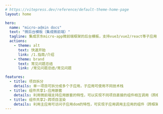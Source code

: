 ```yaml
---
# https://vitepress.dev/reference/default-theme-home-page
layout: home

hero:
  name: "micro-admin docs"
  text: "微后台模板（集成微前端）"
  tagline: 集成京东micro-app微前端框架的后台模板，支持vue3/vue2/react等子应用
  actions:
    - theme: alt
      text: 快速开始
      link: /1.指南/介绍
    - theme: brand
      text: 常见问题总结
      link: /常见问题总结/常见问题

features:
  - title: 项目拆分
    details: 单一项目可拆分成多个子应用，子应用可使用不同技术栈
  - title: 组件共享1-应用嵌套
    details: 利用微前端支持应用嵌套的特性，可以实现不同项目直接的组件相互调用（跨框架组件）
  - title: 组件共享2-跨项目渲染
    details: 利用主应用可访问子应用dom的特性，可实现子应用调用主应用的组件（跨框架组件）
---
```



